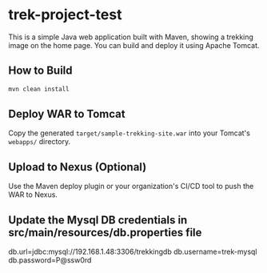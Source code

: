 # trek-project-test

This is a simple Java web application built with Maven, showing a trekking image on the home page. You can build and deploy it using Apache Tomcat.

## How to Build

```bash
mvn clean install
```

## Deploy WAR to Tomcat
Copy the generated `target/sample-trekking-site.war` into your Tomcat's `webapps/` directory.

## Upload to Nexus (Optional)
Use the Maven deploy plugin or your organization's CI/CD tool to push the WAR to Nexus.

## Update the Mysql DB credentials in src/main/resources/db.properties file
db.url=jdbc:mysql://192.168.1.48:3306/trekkingdb
db.username=trek-mysql
db.password=P@ssw0rd

